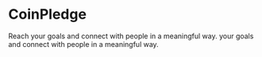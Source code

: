 # CoinPledge
Reach your goals and connect with people in a meaningful way. your goals and connect with people in a meaningful way.
